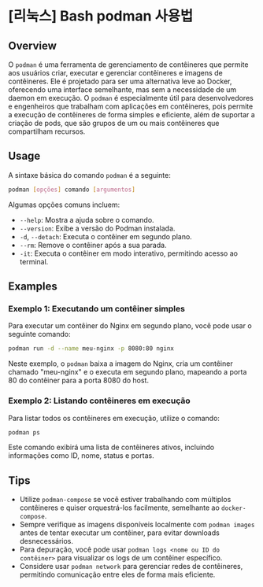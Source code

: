 # [리눅스] Bash podman 사용법

## Overview
O `podman` é uma ferramenta de gerenciamento de contêineres que permite aos usuários criar, executar e gerenciar contêineres e imagens de contêineres. Ele é projetado para ser uma alternativa leve ao Docker, oferecendo uma interface semelhante, mas sem a necessidade de um daemon em execução. O `podman` é especialmente útil para desenvolvedores e engenheiros que trabalham com aplicações em contêineres, pois permite a execução de contêineres de forma simples e eficiente, além de suportar a criação de pods, que são grupos de um ou mais contêineres que compartilham recursos.

## Usage
A sintaxe básica do comando `podman` é a seguinte:

```bash
podman [opções] comando [argumentos]
```

Algumas opções comuns incluem:

- `--help`: Mostra a ajuda sobre o comando.
- `--version`: Exibe a versão do Podman instalada.
- `-d`, `--detach`: Executa o contêiner em segundo plano.
- `--rm`: Remove o contêiner após a sua parada.
- `-it`: Executa o contêiner em modo interativo, permitindo acesso ao terminal.

## Examples
### Exemplo 1: Executando um contêiner simples
Para executar um contêiner do Nginx em segundo plano, você pode usar o seguinte comando:

```bash
podman run -d --name meu-nginx -p 8080:80 nginx
```
Neste exemplo, o `podman` baixa a imagem do Nginx, cria um contêiner chamado "meu-nginx" e o executa em segundo plano, mapeando a porta 80 do contêiner para a porta 8080 do host.

### Exemplo 2: Listando contêineres em execução
Para listar todos os contêineres em execução, utilize o comando:

```bash
podman ps
```
Este comando exibirá uma lista de contêineres ativos, incluindo informações como ID, nome, status e portas.

## Tips
- Utilize `podman-compose` se você estiver trabalhando com múltiplos contêineres e quiser orquestrá-los facilmente, semelhante ao `docker-compose`.
- Sempre verifique as imagens disponíveis localmente com `podman images` antes de tentar executar um contêiner, para evitar downloads desnecessários.
- Para depuração, você pode usar `podman logs <nome ou ID do contêiner>` para visualizar os logs de um contêiner específico.
- Considere usar `podman network` para gerenciar redes de contêineres, permitindo comunicação entre eles de forma mais eficiente.